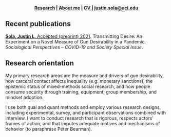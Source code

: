 <head>
  <link rel="shortcut icon" href="favicon.ico?v=BGAqyRPREE">
  <link rel="apple-touch-icon" sizes="180x180" href="icons/apple-touch-icon.png?v=BGAqyRPREE">
  <link rel="icon" type="image/png" sizes="32x32" href="icons/favicon-32x32.png?v=BGAqyRPREE">
  <link rel="icon" type="image/png" sizes="16x16" href="icons/favicon-16x16.png?v=BGAqyRPREE">
  <link rel="manifest" href="icons/site.webmanifest?v=BGAqyRPREE">
  <link rel="mask-icon" href="icons/safari-pinned-tab.svg?v=BGAqyRPREE" color="#5bbad5">
  <meta name="msapplication-TileColor" content="#da532c">
  <meta name="theme-color" content="#ffffff">
</head>

<p align="center">
  <b>
    <a href="https://github.com/justinsola/justinsola.github.com/blob/master/index.md" class="btn">Research</a> | 
    <a href="https://github.com/justinsola/justinsola.github.com/blob/master/about_me.md" class="btn">About me</a> | 
    <a href="https://github.com/justinsola/justinsola.github.com/blob/master/files/CV February 2021.pdf">CV </a> | 
    <a href="justin.sola@uci.edu"> justin.sola@uci.edu  </a>
  </b>
  <br>
</p>

## Recent publications

<a href="https://github.com/justinsola/justinsola.github.com/blob/master/files/CV February 2021.pdf">**Sola, Justin L**.  Accepted (preprint) 2021</a>. Transmitting Desire: An Experiment on a Novel Measure of Gun Desirability in a Pandemic. *Sociological Perspectives – COVID-19 and Society Special Issue*.

## Research orientation

My primary research areas are the measure and drivers of gun desirability, how carceral contact affects inequality (e.g. monetary sanctions), the epistemic status of mixed-methods social research, and how people consume security through training, equipment, group membership, and mindset adoption.

I use both qual and quant methods and employ various research designs, including experimental, survey, and participant observations combined with interview. I want to conduct research that is rigorous, respects actors' frames of action, and that imputes adequate motives and mechanisms of behavior (to paraphrase Peter Bearman).
